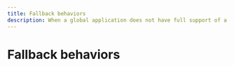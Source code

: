 ```yaml
---
title: Fallback behaviors
description: When a global application does not have full support of a given locale, it can fall back to an appropriate supported locale.
---
```


# Fallback behaviors
